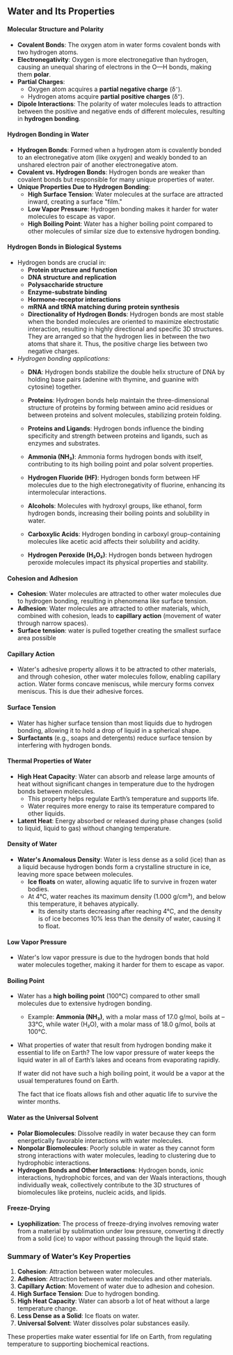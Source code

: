 ## **Water and Its Properties**

#### **Molecular Structure and Polarity**

- **Covalent Bonds**: The oxygen atom in water forms covalent bonds with two hydrogen atoms.
- **Electronegativity**: Oxygen is more electronegative than hydrogen, causing an unequal sharing of electrons in the O—H bonds, making them **polar**.
- **Partial Charges**:
    - Oxygen atom acquires a **partial negative charge** (δ⁻).
    - Hydrogen atoms acquire **partial positive charges** (δ⁺).
- **Dipole Interactions**: The polarity of water molecules leads to attraction between the positive and negative ends of different molecules, resulting in **hydrogen bonding**.

#### **Hydrogen Bonding in Water**

- **Hydrogen Bonds**: Formed when a hydrogen atom is covalently bonded to an electronegative atom (like oxygen) and weakly bonded to an unshared electron pair of another electronegative atom.
- **Covalent vs. Hydrogen Bonds**: Hydrogen bonds are weaker than covalent bonds but responsible for many unique properties of water.
- **Unique Properties Due to Hydrogen Bonding**:
    - **High Surface Tension**: Water molecules at the surface are attracted inward, creating a surface "film."
    - **Low Vapor Pressure**: Hydrogen bonding makes it harder for water molecules to escape as vapor.
    - **High Boiling Point**: Water has a higher boiling point compared to other molecules of similar size due to extensive hydrogen bonding.

#### **Hydrogen Bonds in Biological Systems**

- Hydrogen bonds are crucial in:
    - **Protein structure and function**
    - **DNA structure and replication**
    - **Polysaccharide structure**
    - **Enzyme-substrate binding**
    - **Hormone-receptor interactions**
    - **mRNA and tRNA matching during protein synthesis**
	- **Directionality of Hydrogen Bonds**: Hydrogen bonds are most stable when the bonded molecules are oriented to maximize electrostatic interaction, resulting in highly directional and specific 3D structures. They are arranged so that the hydrogen lies in between the two atoms that share it. Thus, the positive charge lies between two negative charges.
- *Hydrogen bonding applications:*
	- **DNA**: Hydrogen bonds stabilize the double helix structure of DNA by holding base pairs (adenine with thymine, and guanine with cytosine) together.
	    
	- **Proteins**: Hydrogen bonds help maintain the three-dimensional structure of proteins by forming between amino acid residues or between proteins and solvent molecules, stabilizing protein folding.
	    
	- **Proteins and Ligands**: Hydrogen bonds influence the binding specificity and strength between proteins and ligands, such as enzymes and substrates.
	    
	- **Ammonia (NH₃)**: Ammonia forms hydrogen bonds with itself, contributing to its high boiling point and polar solvent properties.
	    
	- **Hydrogen Fluoride (HF)**: Hydrogen bonds form between HF molecules due to the high electronegativity of fluorine, enhancing its intermolecular interactions.
	    
	- **Alcohols**: Molecules with hydroxyl groups, like ethanol, form hydrogen bonds, increasing their boiling points and solubility in water.
	    
	- **Carboxylic Acids**: Hydrogen bonding in carboxyl group-containing molecules like acetic acid affects their solubility and acidity.
	    
	- **Hydrogen Peroxide (H₂O₂)**: Hydrogen bonds between hydrogen peroxide molecules impact its physical properties and stability.

#### **Cohesion and Adhesion**

- **Cohesion**: Water molecules are attracted to other water molecules due to hydrogen bonding, resulting in phenomena like surface tension.
- **Adhesion**: Water molecules are attracted to other materials, which, combined with cohesion, leads to **capillary action** (movement of water through narrow spaces).
- **Surface tension**: water is pulled together creating the smallest surface area possible
#### **Capillary Action**

- Water's adhesive property allows it to be attracted to other materials, and through cohesion, other water molecules follow, enabling capillary action. Water forms concave meniscus, while mercury forms convex meniscus. This is due their adhesive forces.

#### **Surface Tension**

- Water has higher surface tension than most liquids due to hydrogen bonding, allowing it to hold a drop of liquid in a spherical shape.
- **Surfactants** (e.g., soaps and detergents) reduce surface tension by interfering with hydrogen bonds.

#### **Thermal Properties of Water**

- **High Heat Capacity**: Water can absorb and release large amounts of heat without significant changes in temperature due to the hydrogen bonds between molecules.
    - This property helps regulate Earth’s temperature and supports life.
    - Water requires more energy to raise its temperature compared to other liquids.
- **Latent Heat**: Energy absorbed or released during phase changes (solid to liquid, liquid to gas) without changing temperature.

#### **Density of Water**

- **Water's Anomalous Density**: Water is less dense as a solid (ice) than as a liquid because hydrogen bonds form a crystalline structure in ice, leaving more space between molecules.
    - **Ice floats** on water, allowing aquatic life to survive in frozen water bodies.
    - At 4°C, water reaches its maximum density (1.000 g/cm³), and below this temperature, it behaves atypically.
	    - Its density starts decreasing after reaching 4°C, and the density is of ice becomes 10% less than the density of water, causing it to float.

#### **Low Vapor Pressure**

- Water's low vapor pressure is due to the hydrogen bonds that hold water molecules together, making it harder for them to escape as vapor.

#### **Boiling Point**

- Water has a **high boiling point** (100°C) compared to other small molecules due to extensive hydrogen bonding.
    - Example: **Ammonia (NH₃)**, with a molar mass of 17.0 g/mol, boils at –33°C, while water (H₂O), with a molar mass of 18.0 g/mol, boils at 100°C.
    
- What properties of water that result from hydrogen bonding make it essential to life on Earth?
	The low vapor pressure of water keeps the liquid water in all of
	Earth’s lakes and oceans from evaporating rapidly.
	
	If water did not have such a high boiling point, it would be a vapor
	at the usual temperatures found on Earth.
	
	The fact that ice floats allows fish and other aquatic life to survive
	the winter months.

#### **Water as the Universal Solvent**

- **Polar Biomolecules**: Dissolve readily in water because they can form energetically favorable interactions with water molecules.
- **Nonpolar Biomolecules**: Poorly soluble in water as they cannot form strong interactions with water molecules, leading to clustering due to hydrophobic interactions.
- **Hydrogen Bonds and Other Interactions**: Hydrogen bonds, ionic interactions, hydrophobic forces, and van der Waals interactions, though individually weak, collectively contribute to the 3D structures of biomolecules like proteins, nucleic acids, and lipids.

#### **Freeze-Drying**

- **Lyophilization**: The process of freeze-drying involves removing water from a material by sublimation under low pressure, converting it directly from a solid (ice) to vapor without passing through the liquid state.

### **Summary of Water’s Key Properties**

1. **Cohesion**: Attraction between water molecules.
2. **Adhesion**: Attraction between water molecules and other materials.
3. **Capillary Action**: Movement of water due to adhesion and cohesion.
4. **High Surface Tension**: Due to hydrogen bonding.
5. **High Heat Capacity**: Water can absorb a lot of heat without a large temperature change.
6. **Less Dense as a Solid**: Ice floats on water.
7. **Universal Solvent**: Water dissolves polar substances easily.

These properties make water essential for life on Earth, from regulating temperature to supporting biochemical reactions.